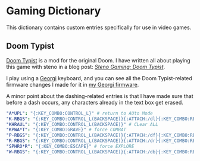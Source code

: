 # Gaming Dictionary

This dictionary contains custom entries specifically for use in video games.

## Doom Typist

[Doom Typist][] is a mod for the original Doom. I have written all about playing
this game with steno in a blog post: _[Steno Gaming: Doom Typist][]_.

I play using a [Georgi][] keyboard, and you can see all the Doom Typist-related
firmware changes I made for it in [my Georgi firmware][].

A minor point about the dashing-related entries is that I have made sure that
before a dash occurs, any characters already in the text box get erased.

```yaml
"A*UPL": "{:KEY_COMBO:CONTROL_L}" # return to AUto Mode
"K-RBGS": "{:KEY_COMBO:CONTROL_L(BACKSPACE)}{:ATTACH:/dl}{:KEY_COMBO:RETURN}" # dash left
"KHRAUL": "{:KEY_COMBO:CONTROL_L(BACKSPACE)}" # CLear ALL
"KPWA*T": "{:KEY_COMBO:GRAVE}" # force COMBAT
"P-RBGS": "{:KEY_COMBO:CONTROL_L(BACKSPACE)}{:ATTACH:/df}{:KEY_COMBO:RETURN}" # dash forward
"R-RBGS": "{:KEY_COMBO:CONTROL_L(BACKSPACE)}{:ATTACH:/dr}{:KEY_COMBO:RETURN}" # dash right
"SPHRO*R": "{:KEY_COMBO:ESCAPE}" # force EXPLORE
"W-RBGS": "{:KEY_COMBO:CONTROL_L(BACKSPACE)}{:ATTACH:/db}{:KEY_COMBO:RETURN}" # dash backward
```

[Doom Typist]: https://github.com/mmaulwurff/typist.pk3
[Georgi]: https://www.gboards.ca/product/georgi
[my Georgi firmware]: https://github.com/paulfioravanti/qmk_keymaps/blob/master/keyboards/gboards/georgi/keymaps/paulfioravanti/keymap.c
[Steno Gaming: Doom Typist]: https://www.paulfioravanti.com/blog/steno-gaming-doom-typist/
